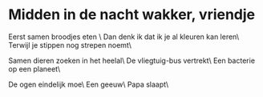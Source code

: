 # Midden in de nacht wakker, vriendje

Eerst samen broodjes eten \\
Dan denk ik dat ik je al kleuren kan leren\\
Terwijl je stippen nog strepen noemt\\

Samen dieren zoeken in het heelal\\
De vliegtuig-bus vertrekt\\
Een bacterie op een planeet\\

De ogen eindelijk moe\\
Een geeuw\\
Papa slaapt\\